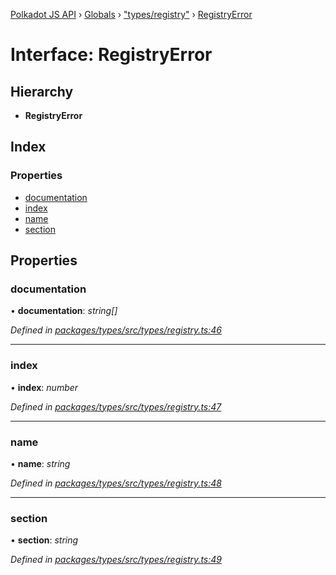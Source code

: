 [Polkadot JS API](../README.md) › [Globals](../globals.md) › ["types/registry"](../modules/_types_registry_.md) › [RegistryError](_types_registry_.registryerror.md)

# Interface: RegistryError

## Hierarchy

* **RegistryError**

## Index

### Properties

* [documentation](_types_registry_.registryerror.md#documentation)
* [index](_types_registry_.registryerror.md#index)
* [name](_types_registry_.registryerror.md#name)
* [section](_types_registry_.registryerror.md#section)

## Properties

###  documentation

• **documentation**: *string[]*

*Defined in [packages/types/src/types/registry.ts:46](https://github.com/polkadot-js/api/blob/55d8c58d95/packages/types/src/types/registry.ts#L46)*

___

###  index

• **index**: *number*

*Defined in [packages/types/src/types/registry.ts:47](https://github.com/polkadot-js/api/blob/55d8c58d95/packages/types/src/types/registry.ts#L47)*

___

###  name

• **name**: *string*

*Defined in [packages/types/src/types/registry.ts:48](https://github.com/polkadot-js/api/blob/55d8c58d95/packages/types/src/types/registry.ts#L48)*

___

###  section

• **section**: *string*

*Defined in [packages/types/src/types/registry.ts:49](https://github.com/polkadot-js/api/blob/55d8c58d95/packages/types/src/types/registry.ts#L49)*
